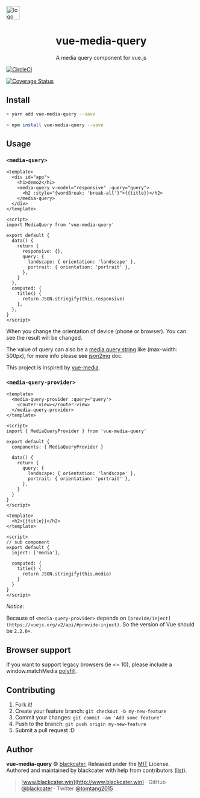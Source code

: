 <p>
    <a href="https://github.com/blackcater"><img alt="logo" width="36" height="36" src="http://oameisqha.bkt.clouddn.com/avatar.png?roundPic/radius/!50p" alt="blackcater">
    </a>
</p>

<h1 align="center">vue-media-query</h1>

<p align="center">A media query component for vue.js</p>

[![CircleCI](https://circleci.com/gh/blackcater/vue-media-query/tree/master.svg?style=svg)](https://circleci.com/gh/blackcater/vue-media-query/tree/master)

[![Coverage Status](https://coveralls.io/repos/github/blackcater/vue-media-query/badge.svg?branch=master)](https://coveralls.io/github/blackcater/vue-media-query?branch=master)

<h2>Install</h2>

```bash
> yarn add vue-media-query --save

> npm install vue-media-query --save
```

<h2>Usage</h2>

### `<media-query>`

```vue
<template>
  <div id="app">
    <h1>demo2</h1>
    <media-query v-model="responsive" :query="query">
      <h2 :style="{wordBreak: 'break-all'}">{{title}}</h2>
    </media-query>
  </div>
</template>

<script>
import MediaQuery from 'vue-media-query'

export default {
  data() {
    return {
      responsive: {},
      query: {
        landscape: { orientation: 'landscape' },
        portrait: { orientation: 'portrait' },
      },
    }
  },
  computed: {
    title() {
      return JSON.stringify(this.responsive)
    },
  },
}
</script>
```

When you change the orientation of device (phone or browser). You can see the result will be changed.

The value of query can also be a [media query string](https://developer.mozilla.org/en-US/docs/Web/CSS/Media_Queries/Using_media_queries) like (max-width: 500px), for more info please see [json2mq](https://github.com/akiran/json2mq/blob/master/README.md#usage) doc.

This project is inspired by [vue-media](https://github.com/egoist/vue-media).


### `<media-query-provider>`

```vue
<template>
  <media-query-provider :query="query">
    <router-view></router-view>
  </media-query-provider>
</template>

<script>
import { MediaQueryProvider } from 'vue-media-query'

export default {
  components: { MediaQueryProvider }
  
  data() {
    return {
      query: {
        landscape: { orientation: 'landscape' },
        portrait: { orientation: 'portrait' },
      },
    }
  }
}
</script>
```

```vue
<template>
  <h2>{{title}}</h2>
</template>

<script>
// sub component
export default {
  inject: ['media'],
  
  computed: {
    title() {
      return JSON.stringify(this.media)
    }
  }
}
</script>
```
*Notice:*

Because of `<media-query-provider>` depends on `[provide/inject](https://vuejs.org/v2/api/#provide-inject)`. So the version of Vue should be `2.2.0+`.

<h2>Browser support</h2>

If you want to support legacy browsers (ie <= 10), please include a window.matchMedia [polyfill](https://github.com/paulirish/matchMedia.js/).

<h2>Contributing</h2>

1.  Fork it!
2.  Create your feature branch: `git checkout -b my-new-feature`
3.  Commit your changes: `git commit -am 'Add some feature'`
4.  Push to the branch: `git push origin my-new-feature`
5.  Submit a pull request :D

<h2>Author</h2>

**vue-media-query** © [blackcater](https://github.com/blackcater), Released under the [MIT](./LICENSE) License.<br>
Authored and maintained by blackcater with help from contributors ([list](https://github.com/blackcater/vue-media-query/contributors)).

> [www.blackcater.win](http://www.blackcater.win) · GitHub [@blackcater](https://github.com/blackcater) · Twitter [@tomtang2015](https://twitter.com/tomtang2015)
